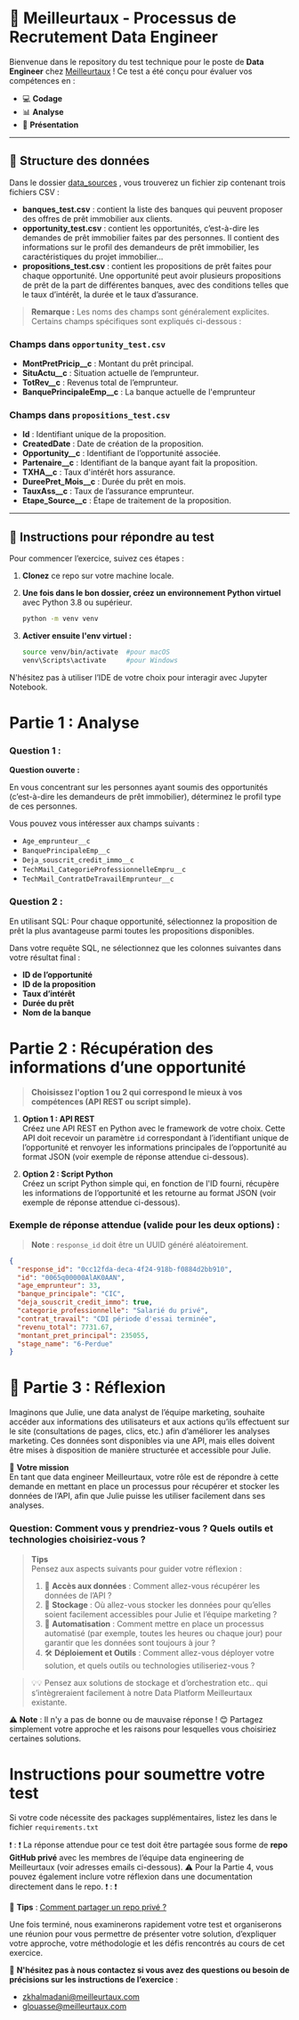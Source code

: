 # 🏢 Meilleurtaux - Processus de Recrutement Data Engineer

Bienvenue dans le repository du test technique pour le poste de **Data Engineer** chez [Meilleurtaux](https://www.meilleurtaux.com/) ! Ce test a été conçu pour évaluer vos compétences en :

- 💻 **Codage**
- 📊 **Analyse**
- 📝 **Présentation**

---

## 📂 Structure des données 

Dans le dossier [data_sources](data_sources/) , vous trouverez un fichier zip contenant trois fichiers CSV :

- **banques_test.csv** : contient la liste des banques qui peuvent proposer des offres de prêt immobilier aux clients.
- **opportunity_test.csv** : contient les opportunités, c’est-à-dire les demandes de prêt immobilier faites par des personnes. Il contient des informations sur le profil des demandeurs de prêt immobilier, les caractéristiques du projet immobilier...
- **propositions_test.csv** : contient les propositions de prêt faites pour chaque opportunité. Une opportunité peut avoir plusieurs propositions de prêt de la part de différentes banques, avec des conditions telles que le taux d’intérêt, la durée et le taux d’assurance.

> **Remarque :** Les noms des champs sont généralement explicites. Certains champs spécifiques sont expliqués ci-dessous :

### Champs dans `opportunity_test.csv`
- **MontPretPricip__c** : Montant du prêt principal.
- **SituActu__c** : Situation actuelle de l’emprunteur.
- **TotRev__c** : Revenus total de l’emprunteur.
- **BanquePrincipaleEmp__c** : La banque actuelle de l'emprunteur

### Champs dans `propositions_test.csv`
- **Id** : Identifiant unique de la proposition.
- **CreatedDate** : Date de création de la proposition.
- **Opportunity__c** : Identifiant de l’opportunité associée.
- **Partenaire__c** : Identifiant de la banque ayant fait la proposition.
- **TXHA__c** : Taux d'intérêt hors assurance.
- **DureePret_Mois__c** : Durée du prêt en mois.
- **TauxAss__c** : Taux de l’assurance emprunteur.
- **Etape_Source__c** : Étape de traitement de la proposition.

---

## 📝 Instructions pour répondre au test

Pour commencer l’exercice, suivez ces étapes :

1. **Clonez** ce repo sur votre machine locale.
2. **Une fois dans le bon dossier, créez un environnement Python virtuel** avec Python 3.8 ou supérieur.

   ```bash
   python -m venv venv

3. **Activer ensuite l'env virtuel :**

	```bash 
    source venv/bin/activate  #pour macOS
    venv\Scripts\activate     #pour Windows

N'hésitez pas à utiliser l’IDE de votre choix pour interagir avec Jupyter Notebook.


# Partie 1 : Analyse

### Question 1 :
**Question ouverte :** 

En vous concentrant sur les personnes ayant soumis des opportunités (c’est-à-dire les demandeurs de prêt immobilier), déterminez le profil type de ces personnes.

Vous pouvez vous intéresser aux champs suivants : 
- `Age_emprunteur__c`
- `BanquePrincipaleEmp__c`
- `Deja_souscrit_credit_immo__c`
- `TechMail_CategorieProfessionnelleEmpru__c`
- `TechMail_ContratDeTravailEmprunteur__c`

### Question 2 : 
En utilisant SQL:
Pour chaque opportunité, sélectionnez la proposition de prêt la plus avantageuse parmi toutes les propositions disponibles.

Dans votre requête SQL, ne sélectionnez que les colonnes suivantes dans votre résultat final :  
- **ID de l’opportunité** 
- **ID de la proposition**  
- **Taux d’intérêt**  
- **Durée du prêt** 
- **Nom de la banque**  

# Partie 2 : Récupération des informations d’une opportunité

> **Choisissez l'option 1 ou 2 qui correspond le mieux à vos compétences (API REST ou script simple).** 

1. **Option 1 : API REST**  
   Créez une API REST en Python avec le framework de votre choix. Cette API doit recevoir un paramètre `id` correspondant à l’identifiant unique de l’opportunité et renvoyer les informations principales de l’opportunité au format JSON (voir exemple de réponse attendue ci-dessous).

2. **Option 2 : Script Python**  
   Créez un script Python simple qui, en fonction de l'ID fourni, récupère les informations de l’opportunité et les retourne au format JSON (voir exemple de réponse attendue ci-dessous).

### Exemple de réponse attendue (valide pour les deux options) :

> **Note** : `response_id` doit être un UUID généré aléatoirement.

```json
{
  "response_id": "0cc12fda-deca-4f24-918b-f0884d2bb910",
  "id": "0065q00000AlAK0AAN",
  "age_emprunteur": 33,
  "banque_principale": "CIC",
  "deja_souscrit_credit_immo": true,
  "categorie_professionnelle": "Salarié du privé",
  "contrat_travail": "CDI période d'essai terminée",
  "revenu_total": 7731.67,
  "montant_pret_principal": 235055,
  "stage_name": "6-Perdue"
}
```

# 🚀 Partie 3 : Réflexion

Imaginons que Julie, une data analyst de l’équipe marketing, souhaite accéder aux informations des utilisateurs et aux actions qu’ils effectuent sur le site (consultations de pages, clics, etc.) afin d’améliorer les analyses marketing. Ces données sont disponibles via une API, mais elles doivent être mises à disposition de manière structurée et accessible pour Julie.

🎯 **Votre mission**  
En tant que data engineer Meilleurtaux, votre rôle est de répondre à cette demande en mettant en place un processus pour récupérer et stocker les données de l’API, afin que Julie puisse les utiliser facilement dans ses analyses.

### Question:  **Comment vous y prendriez-vous ? Quels outils et technologies choisiriez-vous ?**  

> **Tips**  
> Pensez aux aspects suivants pour guider votre réflexion :
> 1. 🔗 **Accès aux données** : Comment allez-vous récupérer les données de l’API ?  
> 2. 💾 **Stockage** : Où allez-vous stocker les données pour qu’elles soient facilement accessibles pour Julie et l’équipe marketing ?  
> 3. 🔄 **Automatisation** : Comment mettre en place un processus automatisé (par exemple, toutes les heures ou chaque jour) pour garantir que les données sont toujours à jour ?  
> 4. 🛠️ **Déploiement et Outils** : Comment allez-vous déployer votre solution, et quels outils ou technologies utiliseriez-vous ?

> 💡💡 Pensez aux solutions de stockage et d’orchestration etc.. qui s’intègreraient facilement à notre Data Platform Meilleurtaux existante.

⚠️ **Note** : Il n'y a pas de bonne ou de mauvaise réponse ! 😊 Partagez simplement votre approche et les raisons pour lesquelles vous choisiriez certaines solutions.



# Instructions pour soumettre votre test
Si votre code nécessite des packages supplémentaires, listez les dans le fichier `requirements.txt`

❗ : ❗ La réponse attendue pour ce test doit être partagée sous forme de **repo GitHub privé** avec les membres de l’équipe data engineering de Meilleurtaux (voir adresses emails ci-dessous).
⚠️ Pour la Partie 4, vous pouvez également inclure votre réflexion dans une documentation directement dans le repo. ❗ : ❗


🔹 **Tips** : [Comment partager un repo privé ?](https://docs.github.com/fr/account-and-profile/setting-up-and-managing-your-personal-account-on-github/managing-access-to-your-personal-repositories/inviting-collaborators-to-a-personal-repository)

Une fois terminé, nous examinerons rapidement votre test et organiserons une réunion pour vous permettre de présenter votre solution, d’expliquer votre approche, votre méthodologie et les défis rencontrés au cours de cet exercice.

📧 **N'hésitez pas à nous contactez si vous avez des questions ou besoin de précisions sur les instructions de l’exercice** :
- zkhalmadani@meilleurtaux.com
- glouasse@meilleurtaux.com

